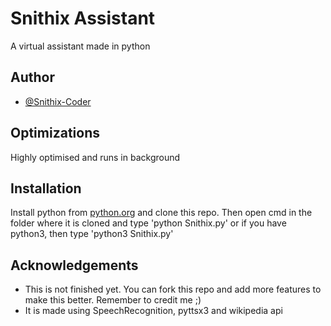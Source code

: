 
# Snithix Assistant

A virtual assistant made in python
## Author

- [@Snithix-Coder](https://www.github.com/Snithix-Coder)

  
## Optimizations

Highly optimised and runs in background
  
## Installation

Install python from [python.org](python.org) and clone this repo. Then open cmd in the folder where it is cloned and type 'python Snithix.py' or if you have python3, then type 'python3 Snithix.py'

## Acknowledgements

 - This is not finished yet. You can fork this repo and add more features to make this better. Remember to credit me ;)
 - It is made using SpeechRecognition, pyttsx3 and wikipedia api
  
